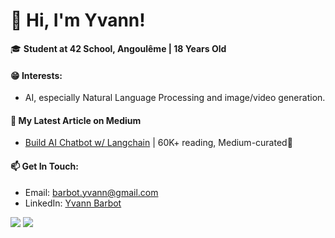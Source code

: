 # 👋 Hi, I'm Yvann!

🎓 **Student at 42 School, Angoulême | 18 Years Old**

#### 😁 Interests:
- AI, especially Natural Language Processing and image/video generation.


#### 📝 My Latest Article on Medium
- [Build AI Chatbot w/ Langchain](https://medium.com/better-programming/build-a-chatbot-on-your-csv-data-with-langchain-and-openai-ed121f85f0cd) | 60K+ reading, Medium-curated🌟

#### 📫 Get In Touch:
- Email: [barbot.yvann@gmail.com](mailto:barbot.yvann@gmail.com)
- LinkedIn: [Yvann Barbot](https://www.linkedin.com/in/yvann-barbot/)

![](https://github-readme-stats.vercel.app/api?username=yvann-ba&show_icons=true)
![](https://github-readme-stats.vercel.app/api/top-langs/?username=yvann-ba&layout=compact)

